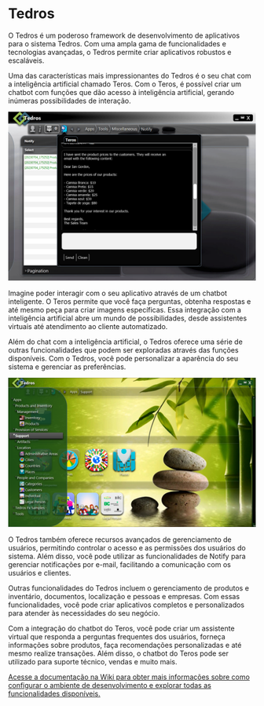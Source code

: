 
# Tedros

O Tedros é um poderoso framework de desenvolvimento de aplicativos para o sistema Tedros. Com uma ampla gama de funcionalidades e tecnologias avançadas, o Tedros permite criar aplicativos robustos e escaláveis.

Uma das características mais impressionantes do Tedros é o seu chat com a inteligência artificial chamado Teros. Com o Teros, é possível criar um chatbot com funções que dão acesso à inteligência artificial, gerando inúmeras possibilidades de interação.

![Chatgpt](https://github.com/Tedros-Box/tedros-apps/blob/master/printscreen/teros3.png)

Imagine poder interagir com o seu aplicativo através de um chatbot inteligente. O Teros permite que você faça perguntas, obtenha respostas e até mesmo peça para criar imagens específicas. Essa integração com a inteligência artificial abre um mundo de possibilidades, desde assistentes virtuais até atendimento ao cliente automatizado.

Além do chat com a inteligência artificial, o Tedros oferece uma série de outras funcionalidades que podem ser exploradas através das funções disponíveis. Com o Tedros, você pode personalizar a aparência do seu sistema e gerenciar as preferências.

![Chatgpt](https://github.com/Tedros-Box/tedros-apps/blob/master/printscreen/menu.png)

O Tedros também oferece recursos avançados de gerenciamento de usuários, permitindo controlar o acesso e as permissões dos usuários do sistema. Além disso, você pode utilizar as funcionalidades de Notify para gerenciar notificações por e-mail, facilitando a comunicação com os usuários e clientes.

Outras funcionalidades do Tedros incluem o gerenciamento de produtos e inventário, documentos, localização e pessoas e empresas. Com essas funcionalidades, você pode criar aplicativos completos e personalizados para atender às necessidades do seu negócio.

Com a integração do chatbot do Teros, você pode criar um assistente virtual que responda a perguntas frequentes dos usuários, forneça informações sobre produtos, faça recomendações personalizadas e até mesmo realize transações. Além disso, o chatbot do Teros pode ser utilizado para suporte técnico, vendas e muito mais.

[Acesse a documentação na Wiki para obter mais informações sobre como configurar o ambiente de desenvolvimento e explorar todas as funcionalidades disponíveis.](https://github.com/Tedros-Box/tedros-apps/wiki) 
